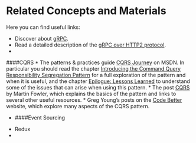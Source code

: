 # Related Concepts and Materials

Here you can find  useful links:

- Discover about [gRPC](http://www.grpc.io/docs/).
- Read a detailed description of the [gRPC over HTTP2 protocol](http://www.grpc.io/docs/guides/wire.html).
- 
####CQRS
    * The patterns & practices guide [CQRS Journey](https://msdn.microsoft.com/en-us/library/jj554200.aspx) on MSDN. In particular you should read the chapter [Introducing the Command Query Responsibility Segregation Pattern](https://msdn.microsoft.com/en-us/library/jj591573.aspx) for a full exploration of the pattern and when it is useful, and the chapter [Epilogue: Lessons Learned](https://msdn.microsoft.com/en-us/library/jj591568.aspx) to understand some of the issues that can arise when using this pattern.
    * The post [CQRS](http://martinfowler.com/bliki/CQRS.html) by Martin Fowler, which explains the basics of the pattern and links to several other useful resources.
    * Greg Young’s posts on the [Code Better](http://codebetter.com/gregyoung/) website, which explore many aspects of the CQRS pattern.


* ####Event Sourcing
- Redux
- 